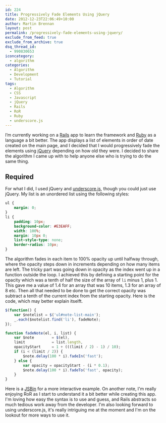 ```yaml
---
id: 224
title: Progressively Fade Elements Using jQuery
date: 2012-12-23T22:06:49+10:00
author: Martin Brennan
layout: post
permalink: /progressively-fade-elements-using-jquery/
exclude_from_feed: true
exclude_from_archive: true
dsq_thread_id:
  - 990830653
iconcategory:
  - algorithm
categories:
  - Algorithm
  - Development
  - Tutorial
tags:
  - Algorithm
  - CSS
  - Javascript
  - jQuery
  - Rails
  - RoR
  - Ruby
  - underscore.js
---
```

I’m currently working on a [Rails](http://rubyonrails.org/) app to learn the framework and [Ruby](http://www.ruby-lang.org/en/) as a language a bit better. The app displays a list of elements in order of date created on the main page, and I decided that I would progressively fade the elements using [jQuery](http://jquery.com/) depending on how old they were. I decided to share the algorithm I came up with to help anyone else who is trying to do the same thing.<!--more-->

## Required

For what I did, I used jQuery and [underscore.js](http://underscorejs.org), though you could just use jQuery. My list is an unordered list using the following styles:

```css
ul {
	margin: 0;
}
li {
	padding: 10px;
	background-color: #E3EAFF;
	width: 100%;
	margin: 10px 0;
	list-style-type: none;
	border-radius: 10px;
}
```

The algorithm fades in each item to 100% opacity up until halfway through, where the opacity steps down in increments depending on how many items are left. The tricky part was going down in opacity as the index went up in a function outside the loop. I achieved this by defining a starting point for the opacity which was a tenth of half the size of the array of `li` minus 1, plus 1. This gave me a value of 1.4 for an array that was 10 items, 1.3 for an array of 8 etc. Then all that needed to be done to get the correct opacity was subtract a tenth of the current index from the starting opacity. Here is the code, which may better explain itselft.

```javascript
$(function() {
	var $notelist = $('ul#note-list-main');
	_.each($notelist.find('li'), fadeNote);
});

function fadeNote(el, i, list) {
	var $note        = $(el),
	limit            = list.length,
	opacityStart     = 1 + (((limit / 2) - 1) / 10);
	if (i < (limit / 2)) {
		$note.delay(100 * i).fadeIn('fast');
	} else {
		var opacity = opacityStart - (i * 0.1);
		$note.delay(100 * i).fadeTo('fast', opacity);
	}
}
```

Here is a [JSBin](http://jsbin.com/ofiqid/1/) for a more interactive example. On another note, I'm really enjoying RoR as I start to understand it a bit better while creating this app. I'm loving how easy the syntax is to use and guess, and Rails abstracts so much tedious work away from the developer. I'm also looking forward to using underscore.js, it's really intriguing me at the moment and I'm on the lookout for more ways to use it.
